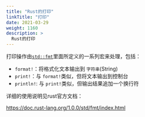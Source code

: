 ```yaml
---
title: "Rust的打印"
linkTitle: "打印"
date: 2021-03-29
weight: 1160
description: >
  Rust的打印
---
```


打印操作由[`std::fmt`](http://doc.rust-lang.org/std/fmt/)里面所定义的一系列宏来处理，包括：

- `format!`：将格式化文本输出到 `字符串`(String)
- `print!`：与 `format!`类似，但将文本输出到控制台
- `println!`: 与 `print!`类似，但输出结果追加一个换行符



详细的使用说明见rust官方文档：

https://doc.rust-lang.org/1.0.0/std/fmt/index.html